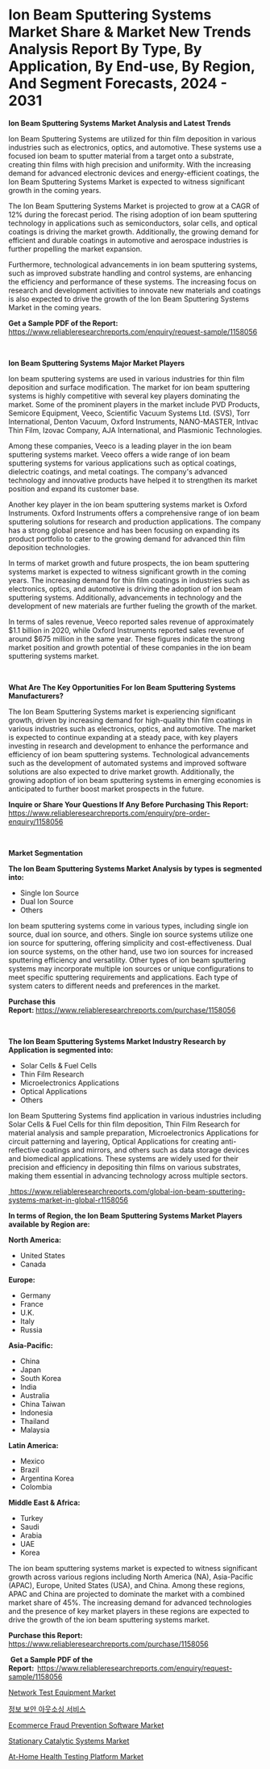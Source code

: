 <p><h1>Ion Beam Sputtering Systems Market Share & Market New Trends Analysis Report By Type, By Application, By End-use, By Region, And Segment Forecasts, 2024 - 2031</h1></p><p><strong>Ion Beam Sputtering Systems Market Analysis and Latest Trends</strong></p>
<p><p>Ion Beam Sputtering Systems are utilized for thin film deposition in various industries such as electronics, optics, and automotive. These systems use a focused ion beam to sputter material from a target onto a substrate, creating thin films with high precision and uniformity. With the increasing demand for advanced electronic devices and energy-efficient coatings, the Ion Beam Sputtering Systems Market is expected to witness significant growth in the coming years.</p><p>The Ion Beam Sputtering Systems Market is projected to grow at a CAGR of 12% during the forecast period. The rising adoption of ion beam sputtering technology in applications such as semiconductors, solar cells, and optical coatings is driving the market growth. Additionally, the growing demand for efficient and durable coatings in automotive and aerospace industries is further propelling the market expansion.</p><p>Furthermore, technological advancements in ion beam sputtering systems, such as improved substrate handling and control systems, are enhancing the efficiency and performance of these systems. The increasing focus on research and development activities to innovate new materials and coatings is also expected to drive the growth of the Ion Beam Sputtering Systems Market in the coming years.</p></p>
<p><strong>Get a Sample PDF of the Report:&nbsp;</strong> <a href="https://www.reliableresearchreports.com/enquiry/request-sample/1158056">https://www.reliableresearchreports.com/enquiry/request-sample/1158056</a></p>
<p>&nbsp;</p>
<p><strong>Ion Beam Sputtering Systems Major Market Players</strong></p>
<p><p>Ion beam sputtering systems are used in various industries for thin film deposition and surface modification. The market for ion beam sputtering systems is highly competitive with several key players dominating the market. Some of the prominent players in the market include PVD Products, Semicore Equipment, Veeco, Scientific Vacuum Systems Ltd. (SVS), Torr International, Denton Vacuum, Oxford Instruments, NANO-MASTER, Intlvac Thin Film, Izovac Company, AJA International, and Plasmionic Technologies.</p><p>Among these companies, Veeco is a leading player in the ion beam sputtering systems market. Veeco offers a wide range of ion beam sputtering systems for various applications such as optical coatings, dielectric coatings, and metal coatings. The company's advanced technology and innovative products have helped it to strengthen its market position and expand its customer base.</p><p>Another key player in the ion beam sputtering systems market is Oxford Instruments. Oxford Instruments offers a comprehensive range of ion beam sputtering solutions for research and production applications. The company has a strong global presence and has been focusing on expanding its product portfolio to cater to the growing demand for advanced thin film deposition technologies.</p><p>In terms of market growth and future prospects, the ion beam sputtering systems market is expected to witness significant growth in the coming years. The increasing demand for thin film coatings in industries such as electronics, optics, and automotive is driving the adoption of ion beam sputtering systems. Additionally, advancements in technology and the development of new materials are further fueling the growth of the market.</p><p>In terms of sales revenue, Veeco reported sales revenue of approximately $1.1 billion in 2020, while Oxford Instruments reported sales revenue of around $675 million in the same year. These figures indicate the strong market position and growth potential of these companies in the ion beam sputtering systems market.</p></p>
<p>&nbsp;</p>
<p><strong>What Are The Key Opportunities For Ion Beam Sputtering Systems Manufacturers?</strong></p>
<p><p>The Ion Beam Sputtering Systems market is experiencing significant growth, driven by increasing demand for high-quality thin film coatings in various industries such as electronics, optics, and automotive. The market is expected to continue expanding at a steady pace, with key players investing in research and development to enhance the performance and efficiency of ion beam sputtering systems. Technological advancements such as the development of automated systems and improved software solutions are also expected to drive market growth. Additionally, the growing adoption of ion beam sputtering systems in emerging economies is anticipated to further boost market prospects in the future.</p></p>
<p><strong>Inquire or Share Your Questions If Any Before Purchasing This Report:</strong> <a href="https://www.reliableresearchreports.com/enquiry/pre-order-enquiry/1158056">https://www.reliableresearchreports.com/enquiry/pre-order-enquiry/1158056</a></p>
<p>&nbsp;</p>
<p><strong>Market Segmentation</strong></p>
<p><strong>The Ion Beam Sputtering Systems Market Analysis by types is segmented into:</strong></p>
<p><ul><li>Single Ion Source</li><li>Dual Ion Source</li><li>Others</li></ul></p>
<p><p>Ion beam sputtering systems come in various types, including single ion source, dual ion source, and others. Single ion source systems utilize one ion source for sputtering, offering simplicity and cost-effectiveness. Dual ion source systems, on the other hand, use two ion sources for increased sputtering efficiency and versatility. Other types of ion beam sputtering systems may incorporate multiple ion sources or unique configurations to meet specific sputtering requirements and applications. Each type of system caters to different needs and preferences in the market.</p></p>
<p><strong>Purchase this Report:&nbsp;</strong><a href="https://www.reliableresearchreports.com/purchase/1158056">https://www.reliableresearchreports.com/purchase/1158056</a></p>
<p>&nbsp;</p>
<p><strong>The Ion Beam Sputtering Systems Market Industry Research by Application is segmented into:</strong></p>
<p><ul><li>Solar Cells & Fuel Cells</li><li>Thin Film Research</li><li>Microelectronics Applications</li><li>Optical Applications</li><li>Others</li></ul></p>
<p><p>Ion Beam Sputtering Systems find application in various industries including Solar Cells & Fuel Cells for thin film deposition, Thin Film Research for material analysis and sample preparation, Microelectronics Applications for circuit patterning and layering, Optical Applications for creating anti-reflective coatings and mirrors, and others such as data storage devices and biomedical applications. These systems are widely used for their precision and efficiency in depositing thin films on various substrates, making them essential in advancing technology across multiple sectors.</p></p>
<p><a href="https://www.reliableresearchreports.com/global-ion-beam-sputtering-systems-market-in-global-r1158056">&nbsp;https://www.reliableresearchreports.com/global-ion-beam-sputtering-systems-market-in-global-r1158056</a></p>
<p><strong>In terms of Region, the Ion Beam Sputtering Systems Market Players available by Region are:</strong></p>
<p>
    <p> <strong> North America: </strong>
        <ul>
            <li>United States</li>
            <li>Canada</li>
        </ul>
        </p> 
    <p> <strong> Europe: </strong>
        <ul>
            <li>Germany</li>
            <li>France</li>
            <li>U.K.</li>
            <li>Italy</li>
            <li>Russia</li>
        </ul>
        </p> 
    <p> <strong> Asia-Pacific: </strong>
        <ul>
            <li>China</li>
            <li>Japan</li>
            <li>South Korea</li>
            <li>India</li>
            <li>Australia</li>
            <li>China Taiwan</li>
            <li>Indonesia</li>
            <li>Thailand</li>
            <li>Malaysia</li>
        </ul>
        </p> 
    <p> <strong> Latin America: </strong>
        <ul>
            <li>Mexico</li>
            <li>Brazil</li>
            <li>Argentina Korea</li>
            <li>Colombia</li>
        </ul>
        </p> 
    <p> <strong> Middle East & Africa: </strong>
        <ul>
            <li>Turkey</li>
            <li>Saudi</li>
            <li>Arabia</li>
            <li>UAE</li>
            <li>Korea</li>
        </ul>
    </p>
    </p>
<p><p>The ion beam sputtering systems market is expected to witness significant growth across various regions including North America (NA), Asia-Pacific (APAC), Europe, United States (USA), and China. Among these regions, APAC and China are projected to dominate the market with a combined market share of 45%. The increasing demand for advanced technologies and the presence of key market players in these regions are expected to drive the growth of the ion beam sputtering systems market.</p></p>
<p><strong>Purchase this Report: </strong><a href="https://www.reliableresearchreports.com/purchase/1158056">https://www.reliableresearchreports.com/purchase/1158056</a></p>
<p>&nbsp;<strong>Get a Sample PDF of the Report:&nbsp;&nbsp;</strong><a href="https://www.reliableresearchreports.com/enquiry/request-sample/1158056">https://www.reliableresearchreports.com/enquiry/request-sample/1158056</a></p>
<p><strong></strong></p>
<p><p><a href="https://github.com/pennyaldbrittonh658/Market-Research-Report-List-1/blob/main/network-test-equipment-market.md">Network Test Equipment Market</a></p><p><a href="https://github.com/JackieFauhey9089475/Market-Research-Report-List-2/blob/main/1512701173782.md">정보 보안 아웃소싱 서비스</a></p><p><a href="https://www.linkedin.com/pulse/ecommerce-fraud-prevention-software-market-ndash-industry-trends-ziygf">Ecommerce Fraud Prevention Software Market</a></p><p><a href="https://github.com/gcimaudf65/Market-Research-Report-List-1/blob/main/stationary-catalytic-systems-market.md">Stationary Catalytic Systems Market</a></p><p><a href="https://www.linkedin.com/pulse/at-home-health-testing-platform-market-share-new-trends-analysis-hjbyf">At-Home Health Testing Platform Market</a></p></p>